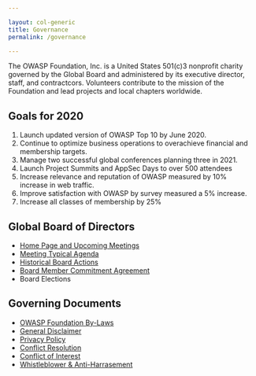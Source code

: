 ```yaml
---

layout: col-generic
title: Governance
permalink: /governance

---
```


The OWASP Foundation, Inc. is a United States 501(c)3 nonprofit charity governed by the Global Board and administered by its executive director, staff, and contractcors. Volunteers contribute to the mission of the Foundation and lead projects and local chapters worldwide.

## Goals for 2020
1. Launch updated version of OWASP Top 10 by June 2020.
1. Continue to optimize business operations to overachieve financial and membership targets.
1. Manage two successful global conferences planning three in 2021.
1. Launch Project Summits and AppSec Days to over 500 attendees
1. Increase relevance and reputation of OWASP measured by 10% increase in web traffic.
1. Improve satisfaction with OWASP by survey measured a 5% increase.
1. Increase all classes of membership by 25%

## Global Board of Directors
- [Home Page and Upcoming Meetings](/www-board)
- [Meeting Typical Agenda](/www-board/typical_agenda)
- [Historical Board Actions](/www-board/#div-voting)
- [Board Member Commitment Agreement](/www-policy/legal/directors-committment-agreement)
- Board Elections

## Governing Documents
- [OWASP Foundation By-Laws](/assets/legal/bylaws)
- [General Disclaimer](/www-policy/operational/general-disclaimer)
- [Privacy Policy](/www-policy/operational/privacy)
- [Conflict Resolution](/www-policy/operational/conflict-resolution)
- [Conflict of Interest](/www-policy/operational/conflict-of-interest)
- [Whistleblower & Anti-Harrasement]()



